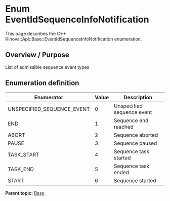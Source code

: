 # Enum EventIdSequenceInfoNotification

This page describes the C++ Kinova::Api::Base::EventIdSequenceInfoNotification enumeration.

## Overview / Purpose

List of admissible sequence event types

## Enumeration definition

|Enumerator|Value|Description|
|----------|-----|-----------|
|UNSPECIFIED\_SEQUENCE\_EVENT|0|Unspecified sequence event|
|END|1|Sequence end reached|
|ABORT|2|Sequence aborted|
|PAUSE|3|Sequence paused|
|TASK\_START|4|Sequence task started|
|TASK\_END|5|Sequence task ended|
|START|6|Sequence started|

**Parent topic:** [Base](../references/summary_Base.md)

